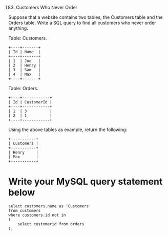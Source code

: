 183. Customers Who Never Order


Suppose that a website contains two tables, the Customers table and the Orders table. Write a SQL query to find all customers who never order anything.

Table: Customers.

    +----+-------+
    | Id | Name  |
    +----+-------+
    | 1  | Joe   |
    | 2  | Henry |
    | 3  | Sam   |
    | 4  | Max   |
    +----+-------+
Table: Orders.

    +----+------------+
    | Id | CustomerId |
    +----+------------+
    | 1  | 3          |
    | 2  | 1          |
    +----+------------+
Using the above tables as example, return the following:

    +-----------+
    | Customers |
    +-----------+
    | Henry     |
    | Max       |
    +-----------+
# Write your MySQL query statement below
    select customers.name as 'Customers'
    from customers
    where customers.id not in
    (
        select customerid from orders
    );
